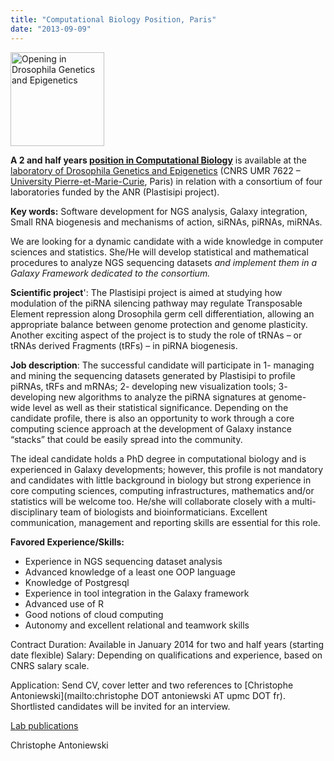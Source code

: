 ```yaml
---
title: "Computational Biology Position, Paris"
date: "2013-09-09"
---
```

<div class='right'><a href='http://drosophile.org/GEDlab/?page_id=760'><img src="/images/logos/DrosophileLogo.jpg" alt="Opening in Drosophila Genetics and Epigenetics" width="150" /></a></div>

**A 2 and half years [position in Computational Biology](http://drosophile.org/GEDlab/?page_id=760)** is available at the [laboratory of Drosophila Genetics and Epigenetics](http://drosophile.org/) (CNRS UMR 7622 – [University Pierre-et-Marie-Curie](http://www.upmc.fr/en/index.html), Paris) in relation with a consortium of four laboratories funded by the ANR (Plastisipi project).

**Key words:** Software development for NGS analysis, Galaxy integration, Small RNA biogenesis and mechanisms of action, siRNAs, piRNAs, miRNAs.

We are looking for a dynamic candidate with a wide knowledge in computer sciences and statistics. She/He will develop statistical and mathematical procedures to analyze NGS sequencing datasets *and implement them in a Galaxy Framework dedicated to the consortium.*

**Scientific project**': The Plastisipi project is aimed at studying how modulation of the piRNA silencing pathway may regulate Transposable Element repression along Drosophila germ cell differentiation, allowing an appropriate balance between genome protection and genome plasticity. Another exciting aspect of the project is to study the role of tRNAs – or tRNAs derived Fragments (tRFs) – in piRNA biogenesis.

**Job description**: The successful candidate will participate in 1- managing and mining the sequencing datasets generated by Plastisipi to profile piRNAs, tRFs and mRNAs; 2- developing new visualization tools; 3- developing new algorithms to analyze the piRNA signatures at genome-wide level as well as their statistical significance. Depending on the candidate profile, there is also an opportunity to work through a core computing science approach at the development of Galaxy instance “stacks” that could be easily spread into the community.

The ideal candidate holds a PhD degree in computational biology and is experienced in Galaxy developments; however, this profile is not mandatory and candidates with little background in biology but strong experience in core computing sciences, computing infrastructures, mathematics and/or statistics will be welcome too. He/she will collaborate closely with a multi-disciplinary team of biologists and bioinformaticians. Excellent communication, management and reporting skills are essential for this role.

**Favored Experience/Skills:**

* Experience in NGS sequencing dataset analysis
* Advanced knowledge of a least one OOP language
* Knowledge of Postgresql
* Experience in tool integration in the Galaxy framework
* Advanced use of R
* Good notions of cloud computing
* Autonomy and excellent relational and teamwork skills

Contract Duration: Available in January 2014 for two and half years (starting date flexible)
Salary: Depending on qualifications and experience, based on CNRS salary scale.

Application: Send CV, cover letter and two references to [Christophe Antoniewski](mailto:christophe DOT antoniewski AT upmc DOT fr).  Shortlisted candidates will be invited for an interview.

[Lab publications](http://drosophile.org/?page_id=92)

Christophe Antoniewski
